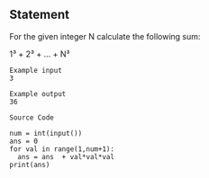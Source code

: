 ## Statement
For the given integer N calculate the following sum:

1³ + 2³ + ... + N³

```
Example input
3

Example output
36

```

```
Source Code

num = int(input())
ans = 0
for val in range(1,num+1):
  ans = ans  + val*val*val
print(ans)
```
